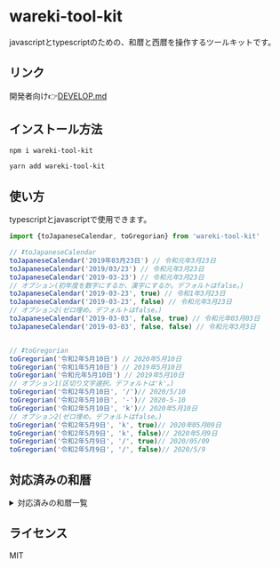 # wareki-tool-kit

javascriptとtypescriptのための、和暦と西暦を操作するツールキットです。

## リンク

開発者向け👉[DEVELOP.md](https://github.com/Rujuu-prog/wareki-tool-kit/blob/main/DEVELOP.md)

## インストール方法

```bash
npm i wareki-tool-kit
```

```bash
yarn add wareki-tool-kit
```

## 使い方

typescriptとjavascriptで使用できます。

```typescript
import {toJapaneseCalendar, toGregorian} from 'wareki-tool-kit'

// ⏬toJapaneseCalendar
toJapaneseCalendar('2019年03月23日') // 令和元年3月23日
toJapaneseCalendar('2019/03/23') // 令和元年3月23日
toJapaneseCalendar('2019-03-23') // 令和元年3月23日
// オプション(初年度を数字にするか、漢字にするか。デフォルトはfalse。)
toJapaneseCalendar('2019-03-23', true) // 令和1年3月23日
toJapaneseCalendar('2019-03-23', false) // 令和元年3月23日
// オプション2(ゼロ埋め。デフォルトはfalse。)
toJapaneseCalendar('2019-03-03', false, true) // 令和元年03月03日
toJapaneseCalendar('2019-03-03', false, false) // 令和元年3月3日


// ⏬toGregorian
toGregorian('令和2年5月10日') // 2020年5月10日
toGregorian('令和1年5月10日') // 2019年5月10日
toGregorian('令和元年5月10日') // 2019年5月10日
// オプション1(区切り文字選択。デフォルトは'k'。)
toGregorian('令和2年5月10日', '/')// 2020/5/10
toGregorian('令和2年5月10日', '-')// 2020-5-10
toGregorian('令和2年5月10日', 'k')// 2020年5月10日
// オプション2(ゼロ埋め。デフォルトはfalse。)
toGregorian('令和2年5月9日', 'k', true)// 2020年05月09日
toGregorian('令和2年5月9日', 'k', false)// 2020年5月9日
toGregorian('令和2年5月9日', '/', true)// 2020/05/09
toGregorian('令和2年5月9日', '/', false)// 2020/5/9
```

## 対応済みの和暦

<details><summary>対応済みの和暦一覧</summary>

| 和暦 |  西暦 |
|:-----------|------------:|
| 令和       | 2019        |
| 平成       | 1989        |
| 昭和       | 1926        |
| 大正       | 1912        |
| 明治       | 1868        |
| 慶応       | 1865        |
| 元治       | 1864        |
| 文久       | 1861        |
| 万延       | 1860        |
| 安政       | 1854        |
| 嘉永       | 1848        |
| 弘化       | 1844        |
| 天保       | 1830        |
</details>

## ライセンス

MIT
